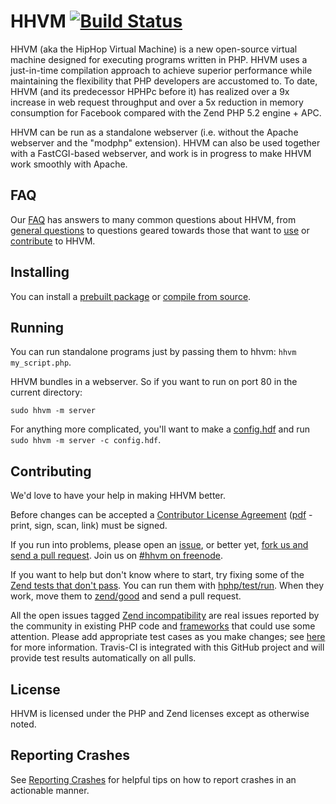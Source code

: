 # HHVM [![Build Status](https://travis-ci.org/facebook/hhvm.png?branch=master)](https://travis-ci.org/facebook/hhvm)

HHVM (aka the HipHop Virtual Machine) is a new open-source virtual machine designed for executing programs written in PHP. HHVM uses a just-in-time compilation approach to achieve superior performance while maintaining the flexibility that PHP developers are accustomed to. To date, HHVM (and its predecessor HPHPc before it) has realized over a 9x increase in web request throughput and over a 5x reduction in memory consumption for Facebook compared with the Zend PHP 5.2 engine + APC.

HHVM can be run as a standalone webserver (i.e. without the Apache webserver and the "modphp" extension). HHVM can also be used together with a FastCGI-based webserver, and work is in progress to make HHVM work smoothly with Apache.

## FAQ

Our [FAQ](https://github.com/facebook/hhvm/wiki/FAQ) has answers to many common questions about HHVM, from [general questions](https://github.com/facebook/hhvm/wiki/FAQ#general) to questions geared towards those that want to [use](https://github.com/facebook/hhvm/wiki/FAQ#users) or [contribute](https://github.com/facebook/hhvm/wiki/FAQ#contributors) to HHVM.

## Installing

You can install a [prebuilt package](https://github.com/facebook/hhvm/wiki#installing-pre-built-packages-for-hhvm) or [compile from source](https://github.com/facebook/hhvm/wiki#building-hhvm).

## Running

You can run standalone programs just by passing them to hhvm: `hhvm my_script.php`.

HHVM bundles in a webserver. So if you want to run on port 80 in the current directory:

```
sudo hhvm -m server
```

For anything more complicated, you'll want to make a [config.hdf](https://github.com/facebook/hhvm/wiki/Runtime-options#server) and run `sudo hhvm -m server -c config.hdf`.

## Contributing

We'd love to have your help in making HHVM better. 

Before changes can be accepted a [Contributor License Agreement](http://developers.facebook.com/opensource/cla) ([pdf](https://github.com/facebook/hhvm/raw/master/hphp/doc/FB_Individual_CLA.pdf) - print, sign, scan, link) must be signed.

If you run into problems, please open an [issue](http://github.com/facebook/hhvm/issues), or better yet, [fork us and send a pull request](https://github.com/facebook/hhvm/pulls). Join us on [#hhvm on freenode](http://webchat.freenode.net/?channels=hhvm).

If you want to help but don't know where to start, try fixing some of the [Zend tests that don't pass](hphp/test/zend/bad). You can run them with [hphp/test/run](hphp/test/run). When they work, move them to [zend/good](hphp/test/zend/good) and send a pull request.

All the open issues tagged [Zend incompatibility](https://github.com/facebook/hhvm/issues?labels=zend+incompatibility&page=1&state=open) are real issues reported by the community in existing PHP code and [frameworks](https://github.com/facebook/hhvm/wiki/OSS-PHP-Frameworks-Unit-Testing:-General) that could use some attention. Please add appropriate test cases as you make changes; see [here](hphp/test) for more information. Travis-CI is integrated with this GitHub project and will provide test results automatically on all pulls.


## License

HHVM is licensed under the PHP and Zend licenses except as otherwise noted.

## Reporting Crashes

See [Reporting Crashes](https://github.com/facebook/hhvm/wiki/Reporting-Crashes) for helpful tips on how to report crashes in an actionable manner.
